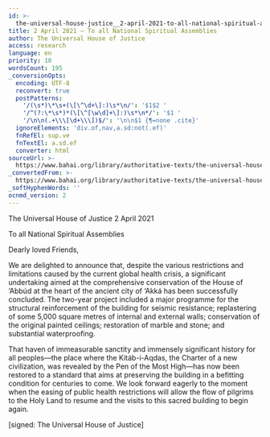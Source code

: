 ```yaml
---
id: >-
  the-universal-house-justice__2-april-2021-to-all-national-spiritual-assemblies__199629271__en
title: 2 April 2021 – To all National Spiritual Assemblies
author: The Universal House of Justice
access: research
language: en
priority: 10
wordsCount: 195
_conversionOpts:
  encoding: UTF-8
  reconvert: true
  postPatterns:
    '/(\s*)\*\s+(\[\^\d+\]:)\s*\n/': '$1$2 '
    '/^(?:\*\s*)*(\[\^[\w\d]+\]:)\s*\n*/': '$1 '
    '/\n\n(.+\\\[\d+\\\])$/': '\n\n$1 {¶=none .cite}'
  ignoreElements: 'div.of,nav,a.sd:not(.ef)'
  fnRefEl: sup.ve
  fnTextEl: a.sd.ef
  converter: html
sourceUrl: >-
  https://www.bahai.org/library/authoritative-texts/the-universal-house-of-justice/messages/20210402_001/20210402_001.xhtml
_convertedFrom: >-
  https://www.bahai.org/library/authoritative-texts/the-universal-house-of-justice/messages/20210402_001/20210402_001.xhtml
_softHyphenWords: ''
ocnmd_version: 2
---
```

The Universal House of Justice
2 April 2021

To all National Spiritual Assemblies

Dearly loved Friends,

We are delighted to announce that, despite the various restrictions and limitations caused by the current global health crisis, a significant undertaking aimed at the comprehensive conservation of the House of ‘Abbúd at the heart of the ancient city of ‘Akká has been successfully concluded. The two-year project included a major programme for the structural reinforcement of the building for seismic resistance; replastering of some 5,000 square metres of internal and external walls; conservation of the original painted ceilings; restoration of marble and stone; and substantial waterproofing.

That haven of immeasurable sanctity and immensely significant history for all peoples—the place where the Kitáb-i-Aqdas, the Charter of a new civilization, was revealed by the Pen of the Most High—has now been restored to a standard that aims at preserving the building in a befitting condition for centuries to come. We look forward eagerly to the moment when the easing of public health restrictions will allow the flow of pilgrims to the Holy Land to resume and the visits to this sacred building to begin again.

\[signed: The Universal House of Justice\]
